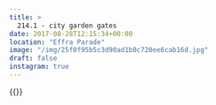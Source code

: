 ```yaml
---
title: >
  214.1 - city garden gates
date: 2017-08-28T12:15:34+00:00
location: "Effra Parade"
image: "/img/25f0f95b5c3d90ad1b0c720ee6cab16d.jpg"
draft: false
instagram: true
---
```


{{<photo src="/img/25f0f95b5c3d90ad1b0c720ee6cab16d.jpg">}}
